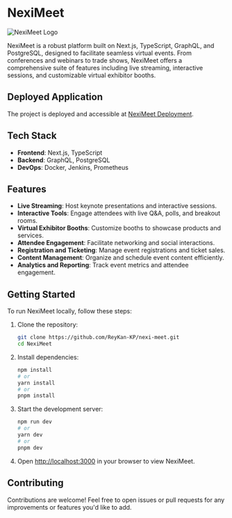 
# NexiMeet

![NexiMeet Logo](https://iili.io/JL4Q73u.png)

NexiMeet is a robust platform built on Next.js, TypeScript, GraphQL, and PostgreSQL, designed to facilitate seamless virtual events. From conferences and webinars to trade shows, NexiMeet offers a comprehensive suite of features including live streaming, interactive sessions, and customizable virtual exhibitor booths.

## Deployed Application

The project is deployed and accessible at [NexiMeet Deployment](https://nexi-meet.vercel.app/).

## Tech Stack

- **Frontend**: Next.js, TypeScript
- **Backend**: GraphQL, PostgreSQL
- **DevOps**: Docker, Jenkins, Prometheus

## Features

- **Live Streaming**: Host keynote presentations and interactive sessions.
- **Interactive Tools**: Engage attendees with live Q&A, polls, and breakout rooms.
- **Virtual Exhibitor Booths**: Customize booths to showcase products and services.
- **Attendee Engagement**: Facilitate networking and social interactions.
- **Registration and Ticketing**: Manage event registrations and ticket sales.
- **Content Management**: Organize and schedule event content efficiently.
- **Analytics and Reporting**: Track event metrics and attendee engagement.

## Getting Started

To run NexiMeet locally, follow these steps:

1. Clone the repository:
   ```bash
   git clone https://github.com/ReyKan-KP/nexi-meet.git
   cd NexiMeet
   ```

2. Install dependencies:
   ```bash
   npm install
   # or
   yarn install
   # or
   pnpm install
   ```

3. Start the development server:
   ```bash
   npm run dev
   # or
   yarn dev
   # or
   pnpm dev
   ```

4. Open [http://localhost:3000](http://localhost:3000) in your browser to view NexiMeet.

## Contributing

Contributions are welcome! Feel free to open issues or pull requests for any improvements or features you'd like to add.
